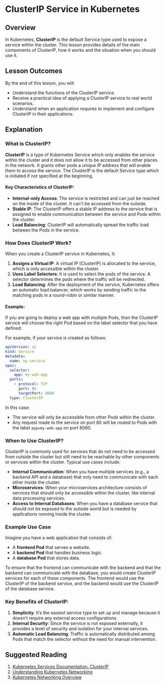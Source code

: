 # ClusterIP Service in Kubernetes  

## Overview  
In Kubernetes, **ClusterIP** is the default Service type used to expose a service within the cluster. This lesson provides details of the main components of ClusterIP, how it works and the situation when you should use it.

## Lesson Outcomes  
By the end of this lesson, you will:  
- Understand the functions of the ClusterIP service.
- Receive a practical idea of applying a ClusterIP service to real world scenarios.
- Understand when an application requires to implement and configure ClusterIP in their applications.

## Explanation  

### What is ClusterIP?  
**ClusterIP** is a type of Kubernetes Service which only enables the service within the cluster and it does not allow it to be accessed from other places in the network. It grants other pods a unique IP address that will enable them to access the service. The ClusterIP is the default Service type which is initiated if not specified at the beginning.

#### Key Characteristics of ClusterIP:
- **Internal-only Access**: The service is restricted and can just be reached on the inside of the cluster. It can't be accessed from the outside.
- **Stable IP**: The ClusterIP offers a stable IP address to the service that is assigned to enable communication between the service and Pods within the cluster.
- **Load Balancing**: ClusterIP will automatically spread the traffic load between the Pods in the service.


### How Does ClusterIP Work?  
When you create a ClusterIP service in Kubernetes, it:
1. **Assigns a Virtual IP**: A virtual IP (ClusterIP) is allocated to the service, which is only accessible within the cluster.
2. **Uses Label Selectors**: It is used to select the pods of the service. A selector determines the pods where the traffic will be redirected.
3. **Load Balancing**: After the deployment of the service, Kubernetes offers an automatic load balancer, which works by sending traffic to the matching pods in a round-robin or similar manner.

#### Example:
If you are going to deploy a web app with multiple Pods, then the ClusterIP service will choose the right Pod based on the label selector that you have defined.

For example, if your service is created as follows:
```yaml
apiVersion: v1
kind: Service
metadata:
  name: my-service
spec:
  selector:
    app: my-web-app
  ports:
    - protocol: TCP
      port: 80
      targetPort: 8080
  type: ClusterIP
```

In this case:
- The service will only be accessible from other Pods within the cluster.
- Any request made to the service on port 80 will be routed to Pods with the label `app=my-web-app` on port 8080.


### When to Use ClusterIP?  

ClusterIP is commonly used for services that do not need to be accessed from outside the cluster but still need to be reachable by other components or services within the cluster. Typical use cases include:
- **Internal Communication**: When you have multiple services (e.g., a backend API and a database) that only need to communicate with each other inside the cluster.
- **Microservices**: When your microservices architecture consists of services that should only be accessible within the cluster, like internal data processing services.
- **Access to Internal Databases**: When you have a database service that should not be exposed to the outside world but is needed by applications running inside the cluster.


### Example Use Case  
Imagine you have a web application that consists of:
- A **frontend Pod** that serves a website.
- A **backend Pod** that handles business logic.
- A **database Pod** that stores data.

To ensure that the frontend can communicate with the backend and that the backend can communicate with the database, you would create ClusterIP services for each of these components. The frontend would use the ClusterIP of the backend service, and the backend would use the ClusterIP of the database service.


### Key Benefits of ClusterIP:  
1. **Simplicity**: It’s the easiest service type to set up and manage because it doesn’t require any external access configurations.
2. **Internal Security**: Since the service is not exposed externally, it provides a level of security and isolation for your internal services.
3. **Automatic Load Balancing**: Traffic is automatically distributed among Pods that match the selector without the need for manual intervention.


## Suggested Reading  
1. [Kubernetes Services Documentation: ClusterIP](https://kubernetes.io/docs/concepts/services-networking/service/#clusterip)  
2. [Understanding Kubernetes Networking](https://www.containiq.com/post/kubernetes-services)  
3. [Kubernetes Networking Overview](https://www.oreilly.com/library/view/kubernetes-up-and/9781098110205/ch04.html)  

